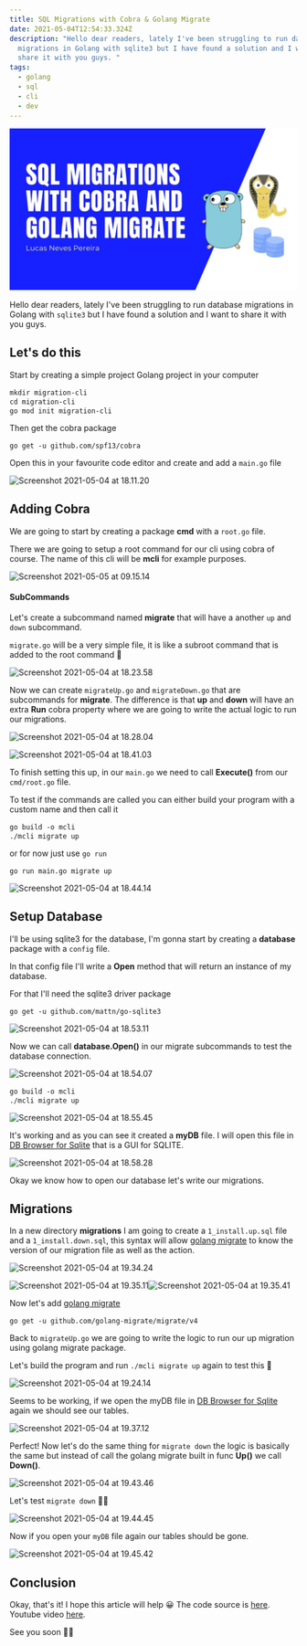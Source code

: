 ```yaml
---
title: SQL Migrations with Cobra & Golang Migrate
date: 2021-05-04T12:54:33.324Z
description: "Hello dear readers, lately I've been struggling to run database
  migrations in Golang with sqlite3 but I have found a solution and I want to
  share it with you guys. "
tags:
  - golang
  - sql
  - cli
  - dev
---
```


![sql migrations go image](banner.jpg "sql migrations go image")

Hello dear readers, lately I've been struggling to run database migrations in Golang with `sqlite3` but I have found a solution and I want to share it with you guys.

## Let's do this

Start by creating a simple project Golang project in your computer

```
mkdir migration-cli
cd migration-cli
go mod init migration-cli
```

Then get the cobra package

```
go get -u github.com/spf13/cobra
```

Open this in your favourite code editor and create and add a `main.go` file

![Screenshot 2021-05-04 at 18.11.20](https://dev-to-uploads.s3.amazonaws.com/uploads/articles/w1nqbh37uxkyhnduz40w.png)

## Adding Cobra

We are going to start by creating a package **cmd** with a `root.go` file.

There we are going to setup a root command for our cli using cobra of course. The name of this cli will be **mcli** for example purposes.

![Screenshot 2021-05-05 at 09.15.14](https://dev-to-uploads.s3.amazonaws.com/uploads/articles/bevcpy6jpqsyod81izwa.png)

#### SubCommands

Let's create a subcommand named **migrate** that will have a another `up` and `down` subcommand.

`migrate.go` will be a very simple file, it is like a subroot command that is added to the root command 🙂

![Screenshot 2021-05-04 at 18.23.58](https://dev-to-uploads.s3.amazonaws.com/uploads/articles/2ry5cs44p2lcf9p3q2d1.png)

Now we can create `migrateUp.go` and `migrateDown.go` that are subcommands for **migrate**. The difference is that **up** and **down** will have an extra **Run** cobra property where we are going to write the actual logic to run our migrations.

![Screenshot 2021-05-04 at 18.28.04](https://dev-to-uploads.s3.amazonaws.com/uploads/articles/1n1r3u3arrrvpawqq5v0.png)

![Screenshot 2021-05-04 at 18.41.03](https://dev-to-uploads.s3.amazonaws.com/uploads/articles/lpoajmwuuro94azbjtld.png)

To finish setting this up, in our `main.go` we need to call **Execute()** from our `cmd/root.go` file.

To test if the commands are called you can either build your program with a custom name and then call it

```
go build -o mcli
./mcli migrate up
```

or for now just use `go run`

```
go run main.go migrate up
```

![Screenshot 2021-05-04 at 18.44.14](https://dev-to-uploads.s3.amazonaws.com/uploads/articles/vb1o2dfvoxniq4ki7t96.png)

## Setup Database

I'll be using sqlite3 for the database, I'm gonna start by creating a **database** package with a `config` file.

In that config file I'll write a **Open** method that will return an instance of my database.

For that I'll need the sqlite3 driver package

```
go get -u github.com/mattn/go-sqlite3
```

![Screenshot 2021-05-04 at 18.53.11](https://dev-to-uploads.s3.amazonaws.com/uploads/articles/thwh4jqnilztr5xdp2gd.png)

Now we can call **database.Open()** in our migrate subcommands to test the database connection.

![Screenshot 2021-05-04 at 18.54.07](https://dev-to-uploads.s3.amazonaws.com/uploads/articles/8gv3a4xw03vr2spgi1xi.png)

```
go build -o mcli
./mcli migrate up
```

![Screenshot 2021-05-04 at 18.55.45](https://dev-to-uploads.s3.amazonaws.com/uploads/articles/uwh6sbwlmr1trnqey52c.png)

It's working and as you can see it created a **myDB** file.
I will open this file in [DB Browser for Sqlite](https://sqlitebrowser.org/) that is a GUI for SQLITE.

![Screenshot 2021-05-04 at 18.58.28](https://dev-to-uploads.s3.amazonaws.com/uploads/articles/j2dji3fzk6vu3do7n3hn.png)

Okay we know how to open our database let's write our migrations.

## Migrations

In a new directory **migrations** I am going to create a `1_install.up.sql` file and a `1_install.down.sql`, this syntax will allow [golang migrate](https://github.com/golang-migrate/migrate) to know the version of our migration file as well as the action.

![Screenshot 2021-05-04 at 19.34.24](https://dev-to-uploads.s3.amazonaws.com/uploads/articles/70ymvdvhs7hlfaymldtb.png)

![Screenshot 2021-05-04 at 19.35.11](https://dev-to-uploads.s3.amazonaws.com/uploads/articles/r0dw9efscfeajzyzmbew.png)![Screenshot 2021-05-04 at 19.35.41](https://dev-to-uploads.s3.amazonaws.com/uploads/articles/ytr42mvus85b9kiuif2i.png)

Now let's add [golang migrate](https://github.com/golang-migrate/migrate)

```
go get -u github.com/golang-migrate/migrate/v4
```

Back to `migrateUp.go` we are going to write the logic to run our up migration using golang migrate package.

Let's build the program and run `./mcli migrate up` again to test this 🙂

![Screenshot 2021-05-04 at 19.24.14](https://dev-to-uploads.s3.amazonaws.com/uploads/articles/wyz4amzvxj4abo04fy82.png)

Seems to be working, if we open the myDB file in [DB Browser for Sqlite](https://sqlitebrowser.org/) again we should see our tables.

![Screenshot 2021-05-04 at 19.37.12](https://dev-to-uploads.s3.amazonaws.com/uploads/articles/xeiiljlssydljidchufz.png)

Perfect! Now let's do the same thing for `migrate down` the logic is basically the same but instead of call the golang migrate built in func **Up()** we call **Down()**.

![Screenshot 2021-05-04 at 19.43.46](https://dev-to-uploads.s3.amazonaws.com/uploads/articles/vev4x3wmvdja4v8rkp4y.png)

Let's test `migrate down` 👍🏼

![Screenshot 2021-05-04 at 19.44.45](https://dev-to-uploads.s3.amazonaws.com/uploads/articles/cmzdqzh5s5zi2r722mno.png)

Now if you open your `myDB` file again our tables should be gone.

![Screenshot 2021-05-04 at 19.45.42](https://dev-to-uploads.s3.amazonaws.com/uploads/articles/cdjjt4n6cbyvgssn8uth.png)

## Conclusion

Okay, that's it! I hope this article will help 😀
The code source is [here](https://github.com/lucasnevespereira/migration-cli).
Youtube video [here](https://www.youtube.com/watch?v=QfXNZMTv-M4).

See you soon 👋🏼
